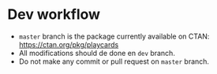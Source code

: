 # Dev workflow
- `master` branch is the package currently available on CTAN: https://ctan.org/pkg/playcards
- All modifications should de done en `dev` branch.
- Do not make any commit or pull request on `master` branch.
